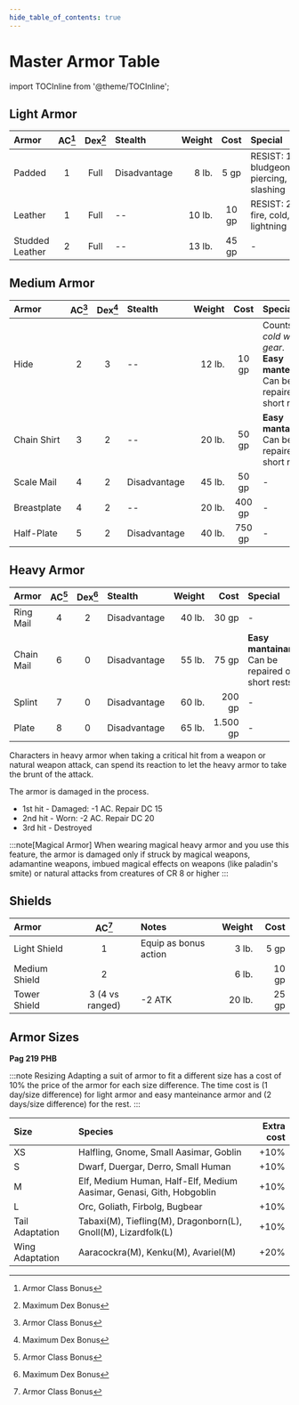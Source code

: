 ```yaml
---
hide_table_of_contents: true
---
```


# Master Armor Table

import TOCInline from '@theme/TOCInline';

<TOCInline toc={toc} minHeadingLevel={1} maxHeadingLevel={2} />

## Light Armor

| Armor | AC[^AC] | Dex[^DEX] | Stealth | Weight | Cost | Special |
|:------|:-------:|:--------:|:--------|-------:|:----:|:--------|
| Padded  | 1     | Full     | Disadvantage |  8 lb. |  5 gp | RESIST: 1 bludgeoning, piercing, slashing |
| Leather | 1     | Full     | --           | 10 lb. | 10 gp | RESIST: 2 fire, cold, lightning |
| Studded Leather | 2 | Full  | --           | 13 lb. | 45 gp | - |

[^AC]: Armor Class Bonus
[^DEX]: Maximum Dex Bonus

## Medium Armor

| Armor | AC[^AC] | Dex[^DEX] | Stealth | Weight | Cost | Special |
|:------|:-------:|:---------:|:--------|-------:|:----:|:--------|
| Hide | 2 | 3 | -- | 12 lb.| 10 gp | Counts as *cold weather gear*.<br />**Easy manteinance**: Can be repaired on short rests |
| Chain Shirt | 3 | 2 | -- | 20 lb. | 50 gp | **Easy mantainance**: Can be repaired on short rests |
| Scale Mail | 4 | 2 | Disadvantage | 45 lb. | 50 gp | - |
| Breastplate | 4 | 2 | -- | 20 lb. | 400 gp | - |
| Half-Plate | 5 | 2 | Disadvantage | 40 lb. | 750 gp | - |

## Heavy Armor

| Armor | AC[^AC] | Dex[^DEX] | Stealth | Weight | Cost | Special |
|:------|:-------:|:---------:|:--------|-------:|-----:|:--------|
| Ring Mail | 4 | 2 | Disadvantage | 40 lb.| 30 gp | - |
| Chain Mail | 6 | 0 | Disadvantage | 55 lb.| 75 gp | **Easy mantainance**: Can be repaired on short rests |
| Splint | 7 | 0 | Disadvantage | 60 lb.| 200 gp | - |
| Plate | 8 | 0 | Disadvantage | 65 lb.| 1.500 gp | - |

Characters in heavy armor when taking a critical hit from a weapon or natural weapon attack, can spend its reaction to let the heavy armor to take the brunt of the attack.

The armor is damaged in the process.
- 1st hit - Damaged: -1 AC. Repair DC 15
- 2nd hit - Worn: -2 AC. Repair DC 20
- 3rd hit - Destroyed

:::note[Magical Armor]
When wearing magical heavy armor and you use this feature, the armor is damaged only if struck by magical weapons, adamantine weapons, imbued magical effects on weapons (like paladin's smite) or natural attacks from creatures of CR 8 or higher
:::


## Shields

| Armor | AC[^AC] | Notes | Weight | Cost |
|:------|:-------:|:------|-------:|-----:|
| Light Shield | 1 | Equip as bonus action | 3 lb.| 5 gp |
| Medium Shield | 2 |  | 6 lb.| 10 gp |
| Tower Shield | 3 (4 vs ranged) | -2 ATK | 20 lb.| 25 gp |


## Armor Sizes

**Pag 219 PHB**

:::note Resizing
Adapting a suit of armor to fit a different size has a cost of 10% the price of the armor for each size difference. The time cost is (1 day/size difference) for light armor and easy manteinance armor and (2 days/size difference) for the rest.
:::

| Size | Species | Extra cost |
|:-----|:--------|-----------:|
| XS | Halfling, Gnome, Small Aasimar, Goblin | +10% |
| S | Dwarf, Duergar, Derro, Small Human | +10% |
| M | Elf, Medium Human, Half-Elf, Medium Aasimar, Genasi, Gith, Hobgoblin | +10% |
| L | Orc, Goliath, Firbolg, Bugbear | +10% |
| Tail Adaptation | Tabaxi(M), Tiefling(M), Dragonborn(L), Gnoll(M), Lizardfolk(L) | +10% |
| Wing Adaptation | Aaracockra(M), Kenku(M), Avariel(M) | +20% |


